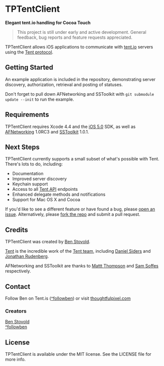 # TPTentClient
**Elegant tent.io handling for Cocoa Touch**

> This project is still under early and active development.
> General feedback, bug reports and feature requests appreciated.

TPTentClient allows iOS applications to communicate with [tent.io](https://tent.io) servers using the [Tent protocol](https://tent.io/docs).

## Getting Started

An example application is included in the repository, demonstrating server discovery, authorization, retrieval and posting of statuses. 

Don't forget to pull down AFNetworking and SSToolkit with `git submodule update --init` to run the example.

## Requirements

TPTentClient requires Xcode 4.4 and the [iOS 5.0](http://developer.apple.com/library/ios/#releasenotes/General/WhatsNewIniPhoneOS/Articles/iOS5.html) SDK, as well as [AFNetworking](https://github.com/afnetworking/afnetworking) 1.0RC3 and [SSToolkit](https://github.com/samsoffes/sstoolkit) 1.0.1.

## Next Steps

TPTentClient currently supports a small subset of what's possible with Tent. There's lots to do, including:

- Documentation
- Improved server discovery
- Keychain support
- Access to all [Tent API](https://tent.io/docs) endpoints
- Enhanced delegate methods and notifications
- Support for Mac OS X and Cocoa

If you'd like to see a different feature or have found a bug, please [open an issue](https://github.com/followben/TPTentClient/issues). Alternatively, please [fork the repo](https://github.com/followben/TPTentClient/fork_select) and submit a pull request.

## Credits

TPTentClient was created by [Ben Stovold](https://github.com/followben).

[Tent](https://github.com/tent) is the incredible work of the [Tent team](https://github.com/tent?tab=members), including [Daniel Siders](https://github.com/danielsiders) and [Jonathan Rudenberg](https://github.com/titanous).

AFNetworking and SSToolkit are thanks to [Mattt Thompson](http://github.com/mattt) and [Sam Soffes](https://github.com/samsoffes) respectively.

## Contact

Follow Ben on Tent.is ([^followben](https://followben.tent.is)) or visit [thoughtfulpixel.com](http://thoughtfulpixel.com)

### Creators

[Ben Stovold](http://github.com/followben)  
[^followben](https://followben.tent.is)

## License

TPTentClient is available under the MIT license. See the LICENSE file for more info.